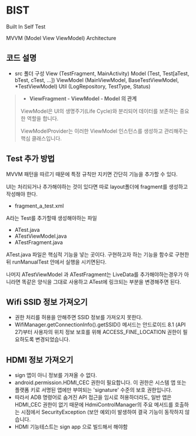 # BIST 
Built In Self Test

MVVM (Model View ViewModel) Architecture 

## 코드 설명 
- src 폴더 구성
View (TestFragment, MainActivity)
Model (Test, Test[aTest, bTest, cTest, ...])
ViewModel (MainViewModel, BaseTestViewModel, *TestViewModel)
Util (LogRepository, TestType, Status)

> - **ViewFragment - ViewModel -  Model 의 관계**
> 
> ViewModel은 UI의 생명주기(Life Cycle)와 분리되어 데이터를 보존하는 중요한 역할을 합니다.
> 
> ViewModelProvider는 이러한 ViewModel 인스턴스를 생성하고 관리해주는 핵심 클래스입니다.


## Test 추가 방법 
MVVM 패턴을 따르기 때문에 특정 규칙만 지키면 간단히 기능을 추가할 수 있다. 

UI는 처리되거나 추가해야하는 것이 있다면 따로 layout폴더에 fragment를 생성하고 작성해야 한다.
- fragment_a_test.xml

A라는 Test를 추가할때 생성해야하는 파일 
- ATest.java 
- ATestViewModel.java
- ATestFragment.java


ATest.java 파일은 핵심적 기능을 넣는 곳이다.
구현하고자 하는 기능을 함수로 구현한뒤 runManualTest 안에서 실행을 시키면된다. 

나머지 ATestViewModel 과 ATestFragment는 LiveData를 추가해야하는경우가 아니라면 똑같은 양식을 그대로 사용하고 
ATest에 링크되는 부분을 변경해주면 된다.

## Wifi SSID 정보 가져오기 
- 권한 처리를 허용을 안해주면 SSID 정보를 가져오지 못한다. 
- WifiManager.getConnectionInfo().getSSID() 메서드는 안드로이드 8.1 (API 27)부터 사용자의 위치 정보 보호를 위해 ACCESS_FINE_LOCATION 권한이 필요하도록 변경되었습니다.

## HDMI 정보 가져오기 
- sign 앱이 아니 정보를 가져올 수 없다. 
- android.permission.HDMI_CEC 권한이 필요합니다. 이 권한은 시스템 앱 또는 플랫폼 키로 서명된 앱에만 부여되는 'signature' 수준의 보호 권한입니다.
- 따라서 ADB 명령어로 숨겨진 API 접근을 임시로 허용하더라도, 일반 앱은 HDMI_CEC 권한이 없기 때문에 HdmiControlManager의 주요 메서드를 호출하는 시점에서 SecurityException (보안 예외)이 발생하여 결국 기능이 동작하지 않습니다.
- HDMI 기능테스트는 sign app 으로 빌드해서 해야함